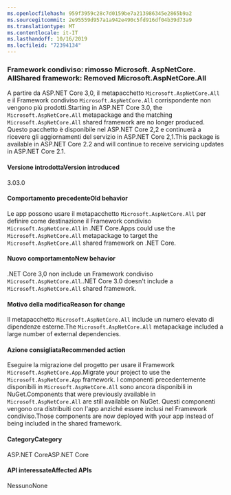 ```yaml
---
ms.openlocfilehash: 959f3959c28c7d0159be7a213986345e2865b9a2
ms.sourcegitcommit: 2e95559d957a1a942e490c5fd916df04b39d73a9
ms.translationtype: MT
ms.contentlocale: it-IT
ms.lasthandoff: 10/16/2019
ms.locfileid: "72394134"
---
```

### <a name="shared-framework-removed-microsoftaspnetcoreall"></a><span data-ttu-id="9f7ca-101">Framework condiviso: rimosso Microsoft. AspNetCore. All</span><span class="sxs-lookup"><span data-stu-id="9f7ca-101">Shared framework: Removed Microsoft.AspNetCore.All</span></span>

<span data-ttu-id="9f7ca-102">A partire da ASP.NET Core 3,0, il metapacchetto `Microsoft.AspNetCore.All` e il Framework condiviso `Microsoft.AspNetCore.All` corrispondente non vengono più prodotti.</span><span class="sxs-lookup"><span data-stu-id="9f7ca-102">Starting in ASP.NET Core 3.0, the `Microsoft.AspNetCore.All` metapackage and the matching `Microsoft.AspNetCore.All` shared framework are no longer produced.</span></span> <span data-ttu-id="9f7ca-103">Questo pacchetto è disponibile nel ASP.NET Core 2,2 e continuerà a ricevere gli aggiornamenti del servizio in ASP.NET Core 2,1.</span><span class="sxs-lookup"><span data-stu-id="9f7ca-103">This package is available in ASP.NET Core 2.2 and will continue to receive servicing updates in ASP.NET Core 2.1.</span></span>

#### <a name="version-introduced"></a><span data-ttu-id="9f7ca-104">Versione introdotta</span><span class="sxs-lookup"><span data-stu-id="9f7ca-104">Version introduced</span></span>

<span data-ttu-id="9f7ca-105">3.0</span><span class="sxs-lookup"><span data-stu-id="9f7ca-105">3.0</span></span>

#### <a name="old-behavior"></a><span data-ttu-id="9f7ca-106">Comportamento precedente</span><span class="sxs-lookup"><span data-stu-id="9f7ca-106">Old behavior</span></span>

<span data-ttu-id="9f7ca-107">Le app possono usare il metapacchetto `Microsoft.AspNetCore.All` per definire come destinazione il Framework condiviso `Microsoft.AspNetCore.All` in .NET Core.</span><span class="sxs-lookup"><span data-stu-id="9f7ca-107">Apps could use the `Microsoft.AspNetCore.All` metapackage to target the `Microsoft.AspNetCore.All` shared framework on .NET Core.</span></span>

#### <a name="new-behavior"></a><span data-ttu-id="9f7ca-108">Nuovo comportamento</span><span class="sxs-lookup"><span data-stu-id="9f7ca-108">New behavior</span></span>

<span data-ttu-id="9f7ca-109">.NET Core 3,0 non include un Framework condiviso `Microsoft.AspNetCore.All`.</span><span class="sxs-lookup"><span data-stu-id="9f7ca-109">.NET Core 3.0 doesn't include a `Microsoft.AspNetCore.All` shared framework.</span></span>

#### <a name="reason-for-change"></a><span data-ttu-id="9f7ca-110">Motivo della modifica</span><span class="sxs-lookup"><span data-stu-id="9f7ca-110">Reason for change</span></span>

<span data-ttu-id="9f7ca-111">Il metapacchetto `Microsoft.AspNetCore.All` include un numero elevato di dipendenze esterne.</span><span class="sxs-lookup"><span data-stu-id="9f7ca-111">The `Microsoft.AspNetCore.All` metapackage included a large number of external dependencies.</span></span>

#### <a name="recommended-action"></a><span data-ttu-id="9f7ca-112">Azione consigliata</span><span class="sxs-lookup"><span data-stu-id="9f7ca-112">Recommended action</span></span>

<span data-ttu-id="9f7ca-113">Eseguire la migrazione del progetto per usare il Framework `Microsoft.AspNetCore.App`.</span><span class="sxs-lookup"><span data-stu-id="9f7ca-113">Migrate your project to use the `Microsoft.AspNetCore.App` framework.</span></span> <span data-ttu-id="9f7ca-114">I componenti precedentemente disponibili in `Microsoft.AspNetCore.All` sono ancora disponibili in NuGet.</span><span class="sxs-lookup"><span data-stu-id="9f7ca-114">Components that were previously available in `Microsoft.AspNetCore.All` are still available on NuGet.</span></span> <span data-ttu-id="9f7ca-115">Questi componenti vengono ora distribuiti con l'app anziché essere inclusi nel Framework condiviso.</span><span class="sxs-lookup"><span data-stu-id="9f7ca-115">Those components are now deployed with your app instead of being included in the shared framework.</span></span>

#### <a name="category"></a><span data-ttu-id="9f7ca-116">Category</span><span class="sxs-lookup"><span data-stu-id="9f7ca-116">Category</span></span>

<span data-ttu-id="9f7ca-117">ASP.NET Core</span><span class="sxs-lookup"><span data-stu-id="9f7ca-117">ASP.NET Core</span></span>

#### <a name="affected-apis"></a><span data-ttu-id="9f7ca-118">API interessate</span><span class="sxs-lookup"><span data-stu-id="9f7ca-118">Affected APIs</span></span>

<span data-ttu-id="9f7ca-119">Nessuno</span><span class="sxs-lookup"><span data-stu-id="9f7ca-119">None</span></span>

<!-- 

#### Affected APIs

Not detectable via API analysis

-->
